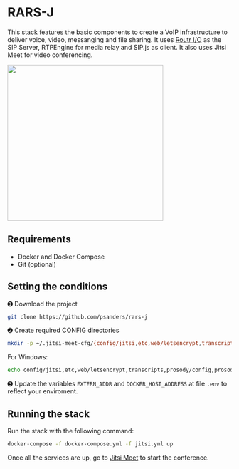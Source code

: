 # RARS-J

This stack features the basic components to create a VoIP infrastructure to deliver voice, video, messanging and file sharing.
It uses [Routr I/O](https://github.com/fonoster/routr) as the SIP Server, RTPEngine for media relay and SIP.js as client. It also uses Jitsi Meet for video conferencing.

<img src="https://raw.githubusercontent.com/psanders/rars-j/master/diagram.png" height="350" />

## Requirements

- Docker and Docker Compose
- Git (optional)

## Setting the conditions

➊ Download the project

```bash
git clone https://github.com/psanders/rars-j
```

➋  Create required CONFIG directories

```bash
mkdir -p ~/.jitsi-meet-cfg/{config/jitsi,etc,web/letsencrypt,transcripts,prosody/config,prosody/prosody-plugins-custom,jicofo,jvb,jigasi,jibri}
```

For Windows: 

```bash
echo config/jitsi,etc,web/letsencrypt,transcripts,prosody/config,prosody/prosody-plugins-custom,jicofo,jvb,jigasi,jibri | % { mkdir "~/.jitsi-meet-cfg/$_" }
```

➌ Update the variables `EXTERN_ADDR` and `DOCKER_HOST_ADDRESS` at file `.env` to reflect your enviroment. 

## Running the stack

Run the stack with the following command:

```bash
docker-compose -f docker-compose.yml -f jitsi.yml up
```

Once all the services are up, go to [Jitsi Meet](http://localhost:8000/FamousFirulette) to start the conference.
